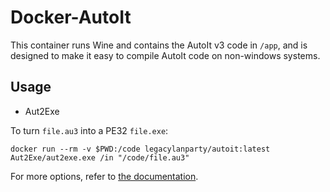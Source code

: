 # Docker-AutoIt

This container runs Wine and contains the AutoIt v3 code in `/app`, and is designed to make it easy to compile AutoIt code on non-windows systems.

## Usage

- Aut2Exe

To turn `file.au3` into a PE32 `file.exe`:

```shell
docker run --rm -v $PWD:/code legacylanparty/autoit:latest Aut2Exe/aut2exe.exe /in "/code/file.au3"
```

For more options, refer to [the documentation](https://www.autoitscript.com/autoit3/docs/intro/compiler.htm).